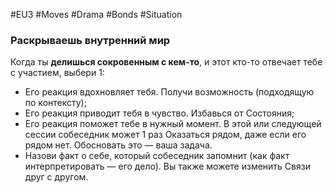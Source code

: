 #EU3 #Moves #Drama #Bonds #Situation 
### Раскрываешь внутренний мир 
Когда ты **делишься сокровенным с кем-то**, и этот кто-то отвечает тебе с участием, выбери 1:
- Его реакция вдохновляет тебя. Получи возможность (подходящую по контексту); 
- Его реакция приводит тебя в чувство. Избавься от Состояния; 
- Его реакция поможет тебе в нужный момент. В этой или следующей сессии собеседник может 1 раз Оказаться рядом, даже если его рядом нет. Обосновать это — ваша задача. 
- Назови факт о себе, который собеседник запомнит (как факт интерпретировать — его дело). 
Вы также можете изменить Связи друг с другом.